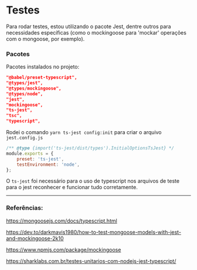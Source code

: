 # Testes

Para rodar testes, estou utilizando o pacote Jest, dentre outros para necessidades específicas (como o mockingoose para 'mockar' operações com o mongoose, por exemplo).

### Pacotes

Pacotes instalados no projeto:

```json
"@babel/preset-typescript",
"@types/jest",
"@types/mockingoose",
"@types/node",
"jest",
"mockingoose",
"ts-jest",
"tsc",
"typescript",
```

Rodei o comando `yarn ts-jest config:init` para criar o arquivo `jest.config.js`

```js
/** @type {import('ts-jest/dist/types').InitialOptionsTsJest} */
module.exports = {
	preset: 'ts-jest',
	testEnvironment: 'node',
};
```

O `ts-jest` foi necessário para o uso de typescript nos arquivos de teste para o jest reconhecer e funcionar tudo corretamente.

---

### Referências:

https://mongoosejs.com/docs/typescript.html

https://dev.to/darkmavis1980/how-to-test-mongoose-models-with-jest-and-mockingoose-2k10

https://www.npmjs.com/package/mockingoose

https://sharklabs.com.br/testes-unitarios-com-nodejs-jest-typescript/

